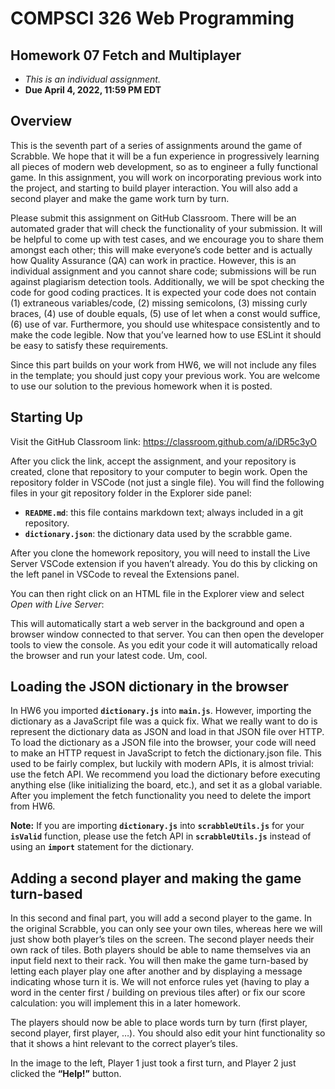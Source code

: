 # COMPSCI 326 Web Programming

## Homework 07 Fetch and Multiplayer

- *This is an individual assignment.*
- **Due April 4, 2022, 11:59 PM EDT**

## Overview

This is the seventh part of a series of assignments around the game of Scrabble. We hope that it will be a fun experience in progressively learning all pieces of modern web development, so as to engineer a fully functional game. In this assignment, you will work on incorporating previous work into the project, and starting to build player interaction. You will also add a second player and make the game work turn by turn.

Please submit this assignment on GitHub Classroom. There will be an automated grader that will check the functionality of your submission. It will be helpful to come up with test cases, and we encourage you to share them amongst each other; this will make everyone’s code better and is actually how Quality Assurance (QA) can work in practice. However, this is an individual assignment and you cannot share code; submissions will be run against plagiarism detection tools. Additionally, we will be spot checking the code for good coding practices. It is expected your code does not contain (1) extraneous variables/code, (2) missing semicolons, (3) missing curly braces, (4) use of double equals, (5) use of let when a const would suffice, (6) use of var. Furthermore, you should use whitespace consistently and to make the code legible. Now that you’ve learned how to use ESLint it should be easy to satisfy these requirements.

Since this part builds on your work from HW6, we will not include any files in the template; you should just copy your previous work. You are welcome to use our solution to the previous homework when it is posted.

## Starting Up

Visit the GitHub Classroom link: https://classroom.github.com/a/iDR5c3yO

After you click the link, accept the assignment, and your repository is created, clone that repository to your computer to begin work. Open the repository folder in VSCode (not just a single file). You will find the following files in your git repository folder in the Explorer side panel:

- **`README.md`**: this file contains markdown text; always included in a git repository.
- **`dictionary.json`**: the dictionary data used by the scrabble game.

After you clone the homework repository, you will need to install the Live Server VSCode extension if you haven’t already. You do this by clicking on the left panel in VSCode to reveal the Extensions panel.

You can then right click on an HTML file in the Explorer view and select _Open with Live Server_:

This will automatically start a web server in the background and open a browser window connected to that server. You can then open the developer tools to view the console. As you edit your code it will automatically reload the browser and run your latest code. Um, cool.

## Loading the JSON dictionary in the browser

In HW6 you imported **`dictionary.js`** into **`main.js`**. However, importing the dictionary as a JavaScript file was a quick fix. What we really want to do is represent the dictionary data as JSON and load in that JSON file over HTTP. To load the dictionary as a JSON file into the browser, your code will need to make an HTTP request in JavaScript to fetch the dictionary.json file. This used to be fairly complex, but luckily with modern APIs, it is almost trivial: use the fetch API. We recommend you load the dictionary before executing anything else (like initializing the board, etc.), and set it as a global variable. After you implement the fetch functionality you need to delete the import from HW6.

**Note:** If you are importing **`dictionary.js`** into **`scrabbleUtils.js`** for your **`isValid`** function, please use the fetch API in **`scrabbleUtils.js`** instead of using an **`import`** statement for the dictionary.

## Adding a second player and making the game turn-based

In this second and final part, you will add a second player to the game. In the original Scrabble, you can only see your own tiles, whereas here we will just show both player’s tiles on the screen. The second player needs their own rack of tiles. Both players should be able to name themselves via an input field next to their rack. You will then make the game turn-based by letting each player play one after another and by displaying a message indicating whose turn it is. We will not enforce rules yet (having to play a word in the center first / building on previous tiles after) or fix our score calculation: you will implement this in a later homework.

The players should now be able to place words turn by turn (first player, second player, first player, …). You should also edit your hint functionality so that it shows a hint relevant to the correct player’s tiles.

In the image to the left, Player 1 just took a first turn, and Player 2 just clicked the **“Help!”** button.
